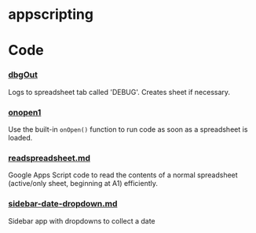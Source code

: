 # appscripting

# Code

### [dbgOut](./code/dbgout.md)
Logs to spreadsheet tab called 'DEBUG'. Creates sheet if necessary.

### [onopen1](./code/onopen1.md)
Use the built-in `onOpen()` function to run code as soon as a spreadsheet is loaded.

### [readspreadsheet.md](./code/readspreadsheet.md)
Google Apps Script code to read the contents of a normal spreadsheet (active/only sheet, beginning at A1) efficiently.

### [sidebar-date-dropdown.md](./code/sidebar-date-dropdown.md)
Sidebar app with dropdowns to collect a date
